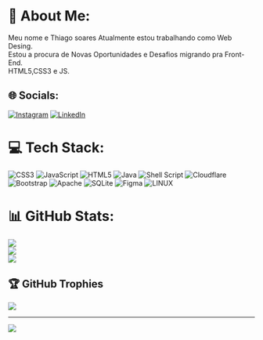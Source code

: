 # 💫 About Me:
Meu nome e Thiago soares Atualmente estou trabalhando  como Web Desing.<br>Estou a procura de Novas Oportunidades e Desafios migrando pra Front-End.<br>HTML5,CSS3 e JS.<br>


## 🌐 Socials:
[![Instagram](https://img.shields.io/badge/Instagram-%23E4405F.svg?logo=Instagram&logoColor=white)](https://instagram.com/Thiagosoares.Dev) [![LinkedIn](https://img.shields.io/badge/LinkedIn-%230077B5.svg?logo=linkedin&logoColor=white)](https://linkedin.com/in/Thiagosoares.Dev) 

# 💻 Tech Stack:
![CSS3](https://img.shields.io/badge/css3-%231572B6.svg?style=for-the-badge&logo=css3&logoColor=white) ![JavaScript](https://img.shields.io/badge/javascript-%23323330.svg?style=for-the-badge&logo=javascript&logoColor=%23F7DF1E) ![HTML5](https://img.shields.io/badge/html5-%23E34F26.svg?style=for-the-badge&logo=html5&logoColor=white) ![Java](https://img.shields.io/badge/java-%23ED8B00.svg?style=for-the-badge&logo=java&logoColor=white) ![Shell Script](https://img.shields.io/badge/shell_script-%23121011.svg?style=for-the-badge&logo=gnu-bash&logoColor=white) ![Cloudflare](https://img.shields.io/badge/Cloudflare-F38020?style=for-the-badge&logo=Cloudflare&logoColor=white) ![Bootstrap](https://img.shields.io/badge/bootstrap-%23563D7C.svg?style=for-the-badge&logo=bootstrap&logoColor=white) ![Apache](https://img.shields.io/badge/apache-%23D42029.svg?style=for-the-badge&logo=apache&logoColor=white) ![SQLite](https://img.shields.io/badge/sqlite-%2307405e.svg?style=for-the-badge&logo=sqlite&logoColor=white) 	![Figma](https://img.shields.io/badge/figma-%23F24E1E.svg?style=for-the-badge&logo=figma&logoColor=white) ![LINUX](https://img.shields.io/badge/Linux-FCC624?style=for-the-badge&logo=linux&logoColor=black)
# 📊 GitHub Stats:
![](https://github-readme-stats.vercel.app/api?username=Thiagosoares.Dev&theme=tokyonight&hide_border=false&include_all_commits=false&count_private=false)<br/>
![](https://github-readme-streak-stats.herokuapp.com/?user=Thiagosoares.Dev&theme=tokyonight&hide_border=false)<br/>
![](https://github-readme-stats.vercel.app/api/top-langs/?username=Thiagosoares.Dev&theme=tokyonight&hide_border=false&include_all_commits=false&count_private=false&layout=compact)

## 🏆 GitHub Trophies
![](https://github-profile-trophy.vercel.app/?username=Thiagosoares.Dev&theme=radical&no-frame=false&no-bg=false&margin-w=4)

---
[![](https://visitcount.itsvg.in/api?id=Thiagosoares.Dev&icon=0&color=0)](https://visitcount.itsvg.in)

<!-- Proudly created with GPRM ( https://gprm.itsvg.in ) -->
